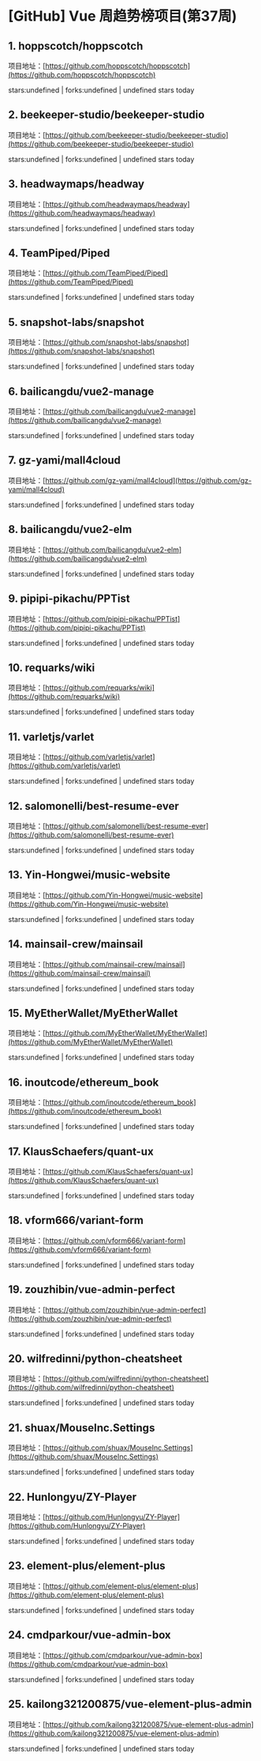 # [GitHub] Vue 周趋势榜项目(第37周)

## 1. hoppscotch/hoppscotch 

项目地址：[https://github.com/hoppscotch/hoppscotch](https://github.com/hoppscotch/hoppscotch)

stars:undefined | forks:undefined | undefined stars today 



## 2. beekeeper-studio/beekeeper-studio 

项目地址：[https://github.com/beekeeper-studio/beekeeper-studio](https://github.com/beekeeper-studio/beekeeper-studio)

stars:undefined | forks:undefined | undefined stars today 



## 3. headwaymaps/headway 

项目地址：[https://github.com/headwaymaps/headway](https://github.com/headwaymaps/headway)

stars:undefined | forks:undefined | undefined stars today 



## 4. TeamPiped/Piped 

项目地址：[https://github.com/TeamPiped/Piped](https://github.com/TeamPiped/Piped)

stars:undefined | forks:undefined | undefined stars today 



## 5. snapshot-labs/snapshot 

项目地址：[https://github.com/snapshot-labs/snapshot](https://github.com/snapshot-labs/snapshot)

stars:undefined | forks:undefined | undefined stars today 



## 6. bailicangdu/vue2-manage 

项目地址：[https://github.com/bailicangdu/vue2-manage](https://github.com/bailicangdu/vue2-manage)

stars:undefined | forks:undefined | undefined stars today 



## 7. gz-yami/mall4cloud 

项目地址：[https://github.com/gz-yami/mall4cloud](https://github.com/gz-yami/mall4cloud)

stars:undefined | forks:undefined | undefined stars today 



## 8. bailicangdu/vue2-elm 

项目地址：[https://github.com/bailicangdu/vue2-elm](https://github.com/bailicangdu/vue2-elm)

stars:undefined | forks:undefined | undefined stars today 



## 9. pipipi-pikachu/PPTist 

项目地址：[https://github.com/pipipi-pikachu/PPTist](https://github.com/pipipi-pikachu/PPTist)

stars:undefined | forks:undefined | undefined stars today 



## 10. requarks/wiki 

项目地址：[https://github.com/requarks/wiki](https://github.com/requarks/wiki)

stars:undefined | forks:undefined | undefined stars today 



## 11. varletjs/varlet 

项目地址：[https://github.com/varletjs/varlet](https://github.com/varletjs/varlet)

stars:undefined | forks:undefined | undefined stars today 



## 12. salomonelli/best-resume-ever 

项目地址：[https://github.com/salomonelli/best-resume-ever](https://github.com/salomonelli/best-resume-ever)

stars:undefined | forks:undefined | undefined stars today 



## 13. Yin-Hongwei/music-website 

项目地址：[https://github.com/Yin-Hongwei/music-website](https://github.com/Yin-Hongwei/music-website)

stars:undefined | forks:undefined | undefined stars today 



## 14. mainsail-crew/mainsail 

项目地址：[https://github.com/mainsail-crew/mainsail](https://github.com/mainsail-crew/mainsail)

stars:undefined | forks:undefined | undefined stars today 



## 15. MyEtherWallet/MyEtherWallet 

项目地址：[https://github.com/MyEtherWallet/MyEtherWallet](https://github.com/MyEtherWallet/MyEtherWallet)

stars:undefined | forks:undefined | undefined stars today 



## 16. inoutcode/ethereum_book 

项目地址：[https://github.com/inoutcode/ethereum_book](https://github.com/inoutcode/ethereum_book)

stars:undefined | forks:undefined | undefined stars today 



## 17. KlausSchaefers/quant-ux 

项目地址：[https://github.com/KlausSchaefers/quant-ux](https://github.com/KlausSchaefers/quant-ux)

stars:undefined | forks:undefined | undefined stars today 



## 18. vform666/variant-form 

项目地址：[https://github.com/vform666/variant-form](https://github.com/vform666/variant-form)

stars:undefined | forks:undefined | undefined stars today 



## 19. zouzhibin/vue-admin-perfect 

项目地址：[https://github.com/zouzhibin/vue-admin-perfect](https://github.com/zouzhibin/vue-admin-perfect)

stars:undefined | forks:undefined | undefined stars today 



## 20. wilfredinni/python-cheatsheet 

项目地址：[https://github.com/wilfredinni/python-cheatsheet](https://github.com/wilfredinni/python-cheatsheet)

stars:undefined | forks:undefined | undefined stars today 



## 21. shuax/MouseInc.Settings 

项目地址：[https://github.com/shuax/MouseInc.Settings](https://github.com/shuax/MouseInc.Settings)

stars:undefined | forks:undefined | undefined stars today 



## 22. Hunlongyu/ZY-Player 

项目地址：[https://github.com/Hunlongyu/ZY-Player](https://github.com/Hunlongyu/ZY-Player)

stars:undefined | forks:undefined | undefined stars today 



## 23. element-plus/element-plus 

项目地址：[https://github.com/element-plus/element-plus](https://github.com/element-plus/element-plus)

stars:undefined | forks:undefined | undefined stars today 



## 24. cmdparkour/vue-admin-box 

项目地址：[https://github.com/cmdparkour/vue-admin-box](https://github.com/cmdparkour/vue-admin-box)

stars:undefined | forks:undefined | undefined stars today 



## 25. kailong321200875/vue-element-plus-admin 

项目地址：[https://github.com/kailong321200875/vue-element-plus-admin](https://github.com/kailong321200875/vue-element-plus-admin)

stars:undefined | forks:undefined | undefined stars today 



